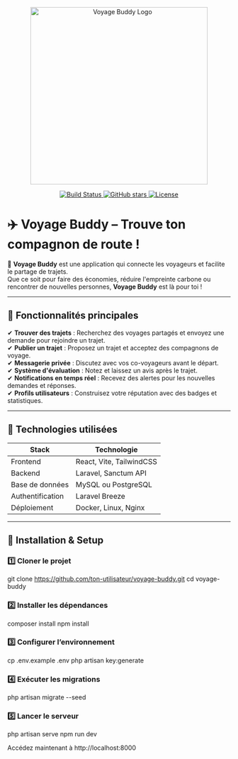 <p align="center">
  <a href="https://github.com/ton-utilisateur/voyage-buddy" target="_blank">
    <img src="https://images.unsplash.com/photo-1517940412238-1b8e68f60efa?q=80&w=1470&auto=format&fit=crop&ixlib=rb-4.0.3&ixid=M3wxMjA3fDB8MHxwaG90by1wYWdlfHx8fGVufDB8fHx8fA%3D%3D" width="400" alt="Voyage Buddy Logo">
  </a>
</p>

<p align="center">
  <a href="https://github.com/ton-utilisateur/voyage-buddy/actions">
    <img src="https://images.unsplash.com/photo-1548957175-84f0f9af659e?q=80&w=1482&auto=format&fit=crop&ixlib=rb-4.0.3&ixid=M3wxMjA3fDB8MHxwaG90by1wYWdlfHx8fGVufDB8fHx8fA%3D%3D" alt="Build Status">
  </a>
  <a href="https://github.com/ton-utilisateur/voyage-buddy">
    <img src="https://img.shields.io/github/stars/ton-utilisateur/voyage-buddy" alt="GitHub stars">
  </a>
  <a href="https://github.com/ton-utilisateur/voyage-buddy/blob/main/LICENSE">
    <img src="https://img.shields.io/github/license/ton-utilisateur/voyage-buddy" alt="License">
  </a>
</p>

# ✈️ Voyage Buddy – Trouve ton compagnon de route !  

🚀 **Voyage Buddy** est une application qui connecte les voyageurs et facilite le partage de trajets.  
Que ce soit pour faire des économies, réduire l'empreinte carbone ou rencontrer de nouvelles personnes, **Voyage Buddy** est là pour toi !  

---

## 🎯 **Fonctionnalités principales**  

✔ **Trouver des trajets** : Recherchez des voyages partagés et envoyez une demande pour rejoindre un trajet.  
✔ **Publier un trajet** : Proposez un trajet et acceptez des compagnons de voyage.  
✔ **Messagerie privée** : Discutez avec vos co-voyageurs avant le départ.  
✔ **Système d'évaluation** : Notez et laissez un avis après le trajet.  
✔ **Notifications en temps réel** : Recevez des alertes pour les nouvelles demandes et réponses.  
✔ **Profils utilisateurs** : Construisez votre réputation avec des badges et statistiques.  

---

## 🔧 **Technologies utilisées**  

| **Stack**        | **Technologie**              |
|-----------------|----------------------------|
| Frontend        | React, Vite, TailwindCSS  |
| Backend        | Laravel, Sanctum API        |
| Base de données | MySQL ou PostgreSQL        |
| Authentification | Laravel Breeze             |
| Déploiement     | Docker, Linux, Nginx       |

---

## 🚀 **Installation & Setup**  

### **1️⃣ Cloner le projet**  
git clone https://github.com/ton-utilisateur/voyage-buddy.git
cd voyage-buddy

### **2️⃣ Installer les dépendances** 
composer install
npm install

### **3️⃣ Configurer l’environnement**  
cp .env.example .env
php artisan key:generate

### **4️⃣ Exécuter les migrations**  
php artisan migrate --seed

### **5️⃣ Lancer le serveur**  
php artisan serve
npm run dev

Accédez maintenant à http://localhost:8000 






